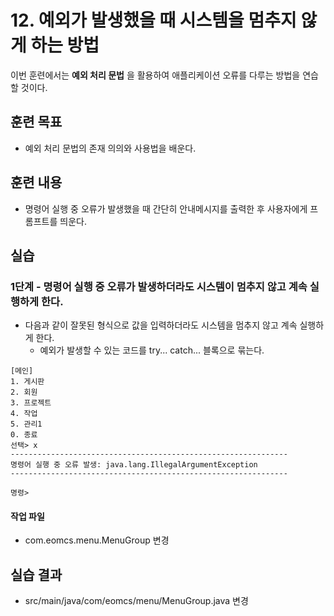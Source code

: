 # 12. 예외가 발생했을 때 시스템을 멈추지 않게 하는 방법

이번 훈련에서는 **예외 처리 문법** 을 활용하여
애플리케이션 오류를 다루는 방법을 연습할 것이다.

## 훈련 목표

- 예외 처리 문법의 존재 의의와 사용법을 배운다.


## 훈련 내용

- 명령어 실행 중 오류가 발생했을 때 간단히 안내메시지를 출력한 후 사용자에게 프롬프트를 띄운다.

## 실습


### 1단계 - 명령어 실행 중 오류가 발생하더라도 시스템이 멈추지 않고 계속 실행하게 한다.


- 다음과 같이 잘못된 형식으로 값을 입력하더라도 시스템을 멈추지 않고 계속 실행하게 한다.
  - 예외가 발생할 수 있는 코드를 try... catch... 블록으로 묶는다.

```
[메인]
1. 게시판
2. 회원
3. 프로젝트
4. 작업
5. 관리1
0. 종료
선택> x
--------------------------------------------------------------
명령어 실행 중 오류 발생: java.lang.IllegalArgumentException
--------------------------------------------------------------

명령>
```

#### 작업 파일

- com.eomcs.menu.MenuGroup 변경


## 실습 결과

- src/main/java/com/eomcs/menu/MenuGroup.java 변경
